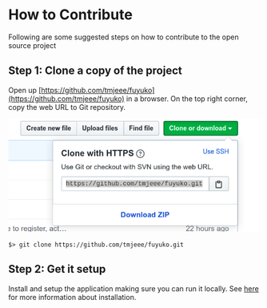 # How to Contribute

Following are some suggested steps on how to contribute to the open source project

## Step 1: Clone a copy of the project

Open up [https://github.com/tmjeee/fuyuko](https://github.com/tmjeee/fuyuko) in a browser. On the top right corner, copy the web URL to Git repository.

![](.gitbook/assets/image%20%2814%29.png)

```text
$> git clone https://github.com/tmjeee/fuyuko.git
```

## Step 2: Get it setup

Install and setup the application making sure you can run it locally. See [here](developer-guide/untitled/requirements.md) for more information about installation.

